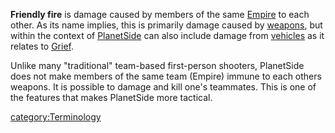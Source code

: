 **Friendly fire** is damage caused by members of the same
[Empire](Empire.md) to each other. As its name implies, this is
primarily damage caused by [weapons](weapon.md), but within the
context of [PlanetSide](PlanetSide.md) can also include damage
from [vehicles](vehicle.md) as it relates to
[Grief](Grief_points.md).

Unlike many "traditional" team-based first-person shooters, PlanetSide
does not make members of the same team (Empire) immune to each others
weapons. It is possible to damage and kill one's teammates. This is one
of the features that makes PlanetSide more tactical.

[category:Terminology](category:Terminology.md)
